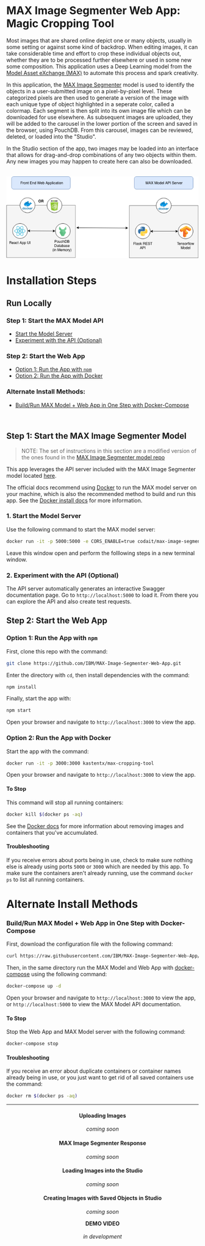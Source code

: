 # MAX Image Segmenter Web App: Magic Cropping Tool

Most images that are shared online depict one or many objects, usually in some setting or against some kind of backdrop. When editing images, it can take considerable time and effort to crop these individual objects out, whether they are to be processed further elsewhere or used in some new some composition. This application uses a Deep Learning model from the [Model Asset eXchange (MAX)](https://developer.ibm.com/code/exchanges/models/) to automate this process and spark creativity.

In this application, the [MAX Image Segmenter](https://github.com/IBM/MAX-Image-Segmenter model) model is used to identify the objects in a user-submitted image on a pixel-by-pixel level. These categorized pixels are then used to generate a version of the image with each unique type of object highlighted in a seperate color, called a colormap. Each segment is then split into its own image file which can be downloaded for use elsewhere. As subsequent images are uploaded, they will be added to the carousel in the lower portion of the screen and saved in the browser, using PouchDB. From this carousel, images can be reviewed, deleted, or loaded into the "Studio".

In the Studio section of the app, two images may be loaded into an interface that allows for drag-and-drop combinations of any two objects within them. Any new images you may happen to create here can also be downloaded.

<br>
<div style="text-align: center;">
  <img src="./static/arch.png" alt="Architectural Diagram" />
</div>

# Installation Steps

## Run Locally

### Step 1: Start the MAX Model API
* [Start the Model Server](#1-start-the-model-server)
* [Experiment with the API (Optional)](#2-experiment-with-the-api-optional)

### Step 2: Start the Web App

* [Option 1: Run the App with `npm`](#option-1-run-the-app-with-npm)
* [Option 2: Run the App with Docker](#option-2-run-the-app-with-docker)

### Alternate Install Methods: 

* [Build/Run MAX Model + Web App in One Step with Docker-Compose](#buildrun-max-model--web-app-in-one-step-with-docker-compose)

<br>

## Step 1: Start the MAX Image Segmenter Model

> NOTE: The set of instructions in this section are a modified version of the ones found in the [MAX Image Segmenter model repo](https://github.com/IBM/MAX-Image-Segmenter)

This app leverages the API server included with the MAX Image Segmenter model located [here](https://github.com/IBM/MAX-Image-Segmenter). 

The official docs recommend using [Docker](https://docs.docker.com/) to run the MAX model server on your machine, which is also the recommended method to build and run this app. See the [Docker install docs](https://docs.docker.com/install/) for more information.

### 1. Start the Model Server

Use the following command to start the MAX model server:  
```bash
docker run -it -p 5000:5000 -e CORS_ENABLE=true codait/max-image-segmenter
```  

Leave this window open and perform the folllowing steps in a new terminal window.

### 2. Experiment with the API (Optional)

The API server automatically generates an interactive Swagger documentation page.
Go to `http://localhost:5000` to load it. From there you can explore the API and also create test requests.

## Step 2: Start the Web App

### Option 1: Run the App with `npm`

First, clone this repo with the command: 
```bash
git clone https://github.com/IBM/MAX-Image-Segmenter-Web-App.git
```

Enter the directory with `cd`, then install dependencies with the command: 
```bash
npm install
```

Finally, start the app with: 
```bash
npm start
```

Open your browser and navigate to `http://localhost:3000` to view the app.

### Option 2: Run the App with Docker

Start the app with the command: 
```bash
docker run -it -p 3000:3000 kastentx/max-cropping-tool
```   

Open your browser and navigate to `http://localhost:3000` to view the app.

#### To Stop

This command will stop all running containers:  
```bash
docker kill $(docker ps -aq)
```

See the [Docker docs](https://docs.docker.com/) for more information about removing images and containers that you've accumulated. 

#### Troubleshooting

If you receive errors about ports being in use, check to make sure nothing else is already using ports `5000` or `3000` which are needed by this app. To make sure the containers aren't already running, use the command `docker ps` to list all running containers.

# Alternate Install Methods 

### Build/Run MAX Model + Web App in One Step with Docker-Compose

First, download the configuration file with the following command:  
```bash
curl https://raw.githubusercontent.com/IBM/MAX-Image-Segmenter-Web-App/master/docker-compose.yml > docker-compose.yml
```

Then, in the same directory run the MAX Model and Web App with [docker-compose](https://docs.docker.com/compose/) using the following command:
```bash
docker-compose up -d
```

Open your browser and navigate to `http://localhost:3000` to view the app, 
or `http://localhost:5000` to view the MAX Model API documentation.

#### To Stop

Stop the Web App and MAX Model server with the following command: 
```bash
docker-compose stop
```

#### Troubleshooting

If you receive an error about duplicate containers or container names already being in use, or you just want to get rid of all saved containers use the command:
```bash
docker rm $(docker ps -aq)
```

<hr>
<div style="text-align: center">

#### Uploading Images
<i>coming soon</i>

#### MAX Image Segmenter Response
<i>coming soon</i>

#### Loading Images into the Studio
<i>coming soon</i>

#### Creating Images with Saved Objects in Studio
<i>coming soon</i>

<b>DEMO VIDEO</b> <br>  
<i>in development</i>
</div>
